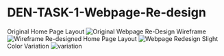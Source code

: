 # DEN-TASK-1-Webpage-Re-design
Original Home Page Layout
![Original Webpage](https://github.com/user-attachments/assets/bfb7c81e-8596-4a95-8207-eb11caaf3b05)
Re-Design Wireframe
![Wireframe](https://github.com/user-attachments/assets/98c448a3-5448-4ba0-a692-33c012789ed6)
Re-designed Home Page Layout
![Webpage Redesign](https://github.com/user-attachments/assets/f7d64369-9256-405f-85fb-c650b96f2400)
Slight Color Variation
![variation](https://github.com/user-attachments/assets/626e511c-a8b7-4f7c-a06f-1da8128860e0)


